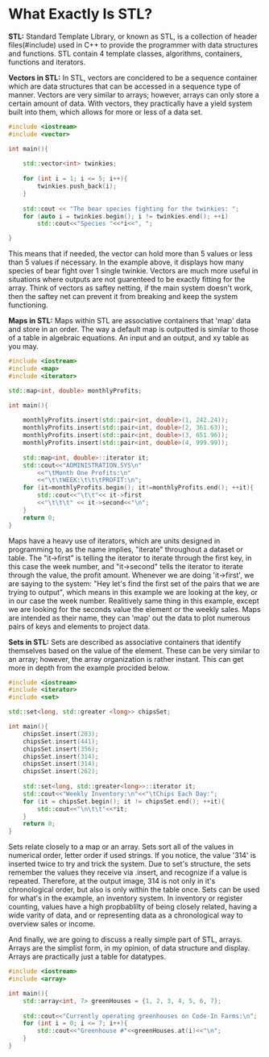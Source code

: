 # What Exactly Is STL?

**STL:**
Standard Template Library, or known as STL, is a collection of header files(#include<iostream>) used in C++ to provide the programmer with data structures and functions. STL contain 4 template classes, algorithms, containers, functions and iterators. 

**Vectors in STL:**
In STL, vectors are concidered to be a sequence container which are data structures that can be accessed in a sequence type of manner. Vectors are very similar to arrays; however, arrays can only store a certain amount of data. With vectors, they practically have a yield system built into them, which allows for more or less of a data set.

```cpp
#include <iostream>
#include <vector>

int main(){
    
    std::vector<int> twinkies;
    
    for (int i = 1; i <= 5; i++){
        twinkies.push_back(i);
    }
    
    std::cout << "The bear species fighting for the twinkies: "; 
    for (auto i = twinkies.begin(); i != twinkies.end(); ++i) 
        std::cout<<"Species "<<*i<<", "; 

}
```

This means that if needed, the vector can hold more than 5 values or less than 5 values if necessary. In the example above, it displays how many species of bear fight over 1 single twinkie. Vectors are much more useful in situations where outputs are not guarenteed to be exactly fitting for the array. Think of vectors as saftey netting, if the main system doesn't work, then the saftey net can prevent it from breaking and keep the system functioning.

**Maps in STL:**
Maps within STL are associative containers that 'map' data and store in an order. The way a default map is outputted is similar to those of a table in algebraic equations. An input and an output, and xy table as you may.
```cpp
#include <iostream>
#include <map>
#include <iterator>

std::map<int, double> monthlyProfits;

int main(){
    
    monthlyProfits.insert(std::pair<int, double>(1, 242.24));
    monthlyProfits.insert(std::pair<int, double>(2, 361.63));
    monthlyProfits.insert(std::pair<int, double>(3, 651.96));
    monthlyProfits.insert(std::pair<int, double>(4, 999.99));
    
    std::map<int, double>::iterator it;
    std::cout<<"ADMINISTRATION.SYS\n"
        <<"\tMonth One Profits:\n"
        <<"\t\tWEEK:\t\t\tPROFIT:\n";
    for (it=monthlyProfits.begin(); it!=monthlyProfits.end(); ++it){
        std::cout<<"\t\t"<< it->first
        <<"\t\t\t" << it->second<<"\n";
    }
    return 0;
}
```
Maps have a heavy use of iterators, which are units designed in programming to, as the name implies, "iterate" throughout a dataset or table. The "it->first" is telling the iterator to iterate through the first key, in this case the week number, and "it->second" tells the iterator to iterate through the value, the profit amount. Whenever we are doing 'it->first', we are saying to the system: "Hey let's find the first set of the pairs that we are trying to output", which means in this example we are looking at the key, or in our case the week number. Realitively same thing in this example, except we are looking for the seconds value the element or the weekly sales. Maps are intended as their name, they can 'map' out the data to plot numerous pairs of keys and elements to project data.

**Sets in STL:**
Sets are described as associative containers that identify themselves based on the value of the element. These can be very similar to an array; however, the array organization is rather instant. This can get more in depth from the example procided below.
```cpp
#include <iostream>
#include <iterator>
#include <set>

std::set<long, std::greater <long>> chipsSet;

int main(){
    chipsSet.insert(203);
    chipsSet.insert(441);
    chipsSet.insert(356);
    chipsSet.insert(314);
    chipsSet.insert(314);
    chipsSet.insert(262);
    
    std::set<long, std::greater<long>>::iterator it;
    std::cout<<"Weekly Inventory:\n"<<"\tChips Each Day:";
    for (it = chipsSet.begin(); it != chipsSet.end(); ++it){ 
        std::cout<<"\n\t\t"<<*it; 
    } 
    return 0;
}
```
Sets relate closely to a map or an array. Sets sort all of the values in numerical order, letter order if used strings. If you notice, the value '314' is inserted twice to try and trick the system. Due to set's structure, the sets remember the values they receive via .insert, and recognize if a value is repeated. Therefore, at the output image, 314 is not only in it's chronological order, but also is only within the table once. Sets can be used for what's in the example, an inventory system. In inventory or register counting, values have a high propbablilty of being closely related, having a wide varity of data, and or representing data as a chronological way to overview sales or income.

And finally, we are going to discuss a really simple part of STL, arrays. Arrays are the simplist form, in my opinion, of data structure and display. Arrays are practically just a table for datatypes.
```cpp
#include <iostream>
#include <array>

int main(){
    std::array<int, 7> greenHouses = {1, 2, 3, 4, 5, 6, 7};
    
    std::cout<<"Currently operating greenhouses on Code-In Farms:\n";
    for (int i = 0; i <= 7; i++){
        std::cout<<"Greenhouse #"<<greenHouses.at(i)<<"\n";
    }
}
```
